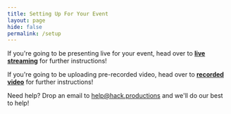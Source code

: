 ```yaml
---
title: Setting Up For Your Event
layout: page
hide: false
permalink: /setup
---
```


If you're going to be presenting live for your event, head over to [**live streaming**](./streaming) for further instructions!

If you're going to be uploading pre-recorded video, head over to [**recorded video**](./recorded) for further instructions!

Need help? Drop an email to [help@hack.productions](mailto:help@hack.productions) and we'll do our best to help!
